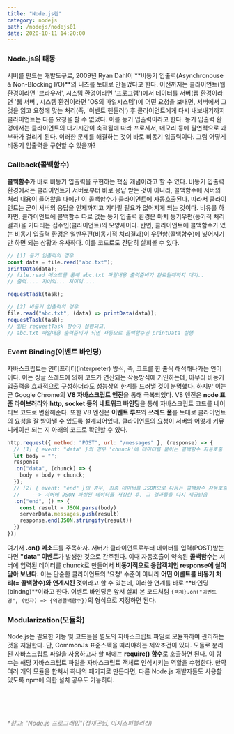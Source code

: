 ```yaml
---
title: "Node.js란"
category: nodejs
path: /nodejs/nodejs01
date: 2020-10-11 14:20:00
---
```


### Node.js의 태동

서버를 만드는 개발도구로, 2009년 Ryan Dahl이 **비동기 입출력(Asynchronouse & Non-Blocking I/O)**의 니즈를 토대로 만들었다고 한다. 이전까지는 클라이언트(웹 환경이라면 '브라우저', 시스템 환경이라면 '프로그램')에서 데이터를 서버(웹 환경이라면 '웹 서버', 시스템 환경이라면 'OS의 파일시스템')에 어떤 요청을 보내면, 서버에서 그것을 읽고 요청에 맞는 처리(즉, '이벤트 핸들러') 후 클라이언트에게 다시 내보내기까지 클라이언트는 다른 요청을 할 수 없었다. 이를 동기 입출력이라고 한다. 동기 입출력 환경에서는 클라이언트의 대기시간이 축적됨에 따라 프로세서, 메모리 등에 필연적으로 과부하가 걸리게 된다. 이러한 문제를 해결하는 것이 바로 비동기 입출력이다. 그럼 어떻게 비동기 입출력을 구현할 수 있을까?

### Callback(콜백함수)

**콜백함수**가 바로 비동기 입출력을 구현하는 핵심 개념이라고 할 수 있다. 비동기 입출력 환경에서는 클라이언트가 서버로부터 바로 응답 받는 것이 아니라, 콜백함수에 서버의 처리 내용이 들어왔을 때에만 이 콜백함수가 클라이언트에 자동호출된다. 따라서 클라이언트는 굳이 서버의 응답을 언제까지고 기다릴 필요가 없어지게 되는 것이다. 비유를 하자면, 클라이언트에 콜백함수 따로 없는 동기 입출력 환경은 마치 등기우편(동기적 처리결과)을 기다리는 집주인(클라이언트)의 모양새이다. 반면, 클라이언트에 콜백함수가 있는 비동기 입출력 환경은 일반우편(비동기적 처리결과)이 우편함(콜백함수)에 넣어지기만 하면 되는 상황과 유사하다. 이를 코드로도 간단히 살펴볼 수 있다.

```js
// [1] 동기 입출력의 경우
const data = file.read("abc.txt");
printData(data);
// file.read 메소드를 통해 abc.txt 파일내용 출력준비가 완료될때까지 대기..
// 출력.... 지이익... 지이익....

requestTask(task);
```

```js
// [2] 비동기 입출력의 경우
file.read("abc.txt", (data) => printData(data));
requestTask(task);
// 일단 requestTask 함수가 실행되고,
// abc.txt 파일내용 출력준비가 되면 자동으로 콜백함수인 printData 실행
```

### Event Binding(이벤트 바인딩)

자바스크립트는 인터프리터(interpreter) 방식, 즉, 코드를 한 줄씩 해석해나가는 언어이다. 이는 싱글 쓰레드에 의해 코드가 연산되는 작동방식에 기인하는데, 아무리 비동기 입출력을 효과적으로 구성하더라도 성능상의 한계를 드러낼 것이 분명했다. 하지만 이는 곧 Google Chrome의 **V8 자바스크립트 엔진**을 통해 극복되었다. V8 엔진은 **node 표준 라이브러리**와 **http, socket 등의 네트워크 바인딩**을 통해 자바스크립트 코드를 네이티브 코드로 변환해준다. 또한 V8 엔진은 **이벤트 루프**와 **쓰레드 풀**를 토대로 클라이언트의 요청을 잘 받아낼 수 있도록 설계되어있다. 클라이언트의 요청이 서버와 어떻게 커뮤니케이션 되는 지 아래의 코드로 확인할 수 있다.

```js
http.request({ method: "POST", url: "/messages" }, (response) => {
  // [1] { event: "data" }의 경우 'chunck'에 데이터를 붙이는 콜백함수 자동호출
  let body = "";
  response
  .on("data", (chunck) => {
    body = body + chunck;
  });
  // [2] { event: "end" }의 경우, 최종 데이터를 JSON으로 다듬는 콜백함수 자동호출
  //    --> 서버에 JSON 파싱된 데이터를 저장한 후, 그 결과물을 다시 제공받음
  .on("end", () => {
    const result = JSON.parse(body)
    serverData.messages.push(result)
    response.end(JSON.stringify(result))
  })
});
```

여기서 **.on() 메소드**를 주목하자. 서버가 클라이언트로부터 데이터를 입력(POST)받는다면 **"data" 이벤트**가 발생한 것으로 간주된다. 이때 자동호출이 약속된 **콜백함수**는 서버에 입력된 데이터를 chunck로 만들어서 **비동기적으로 응답객체인 response에 실어담아 보낸다.** 이는 단순한 클라이언트의 '요청' 수준이 아니라 **어떤 이벤트를 비동기 처리(= 콜백함수)와 연계시킨 것**이라고 할 수 있는데, 이러한 연계를 바로 **바인딩(bindng)**이라고 한다. 이벤트 바인딩은 앞서 살펴 본 코드처럼 `{객체}.on("이벤트명", (인자) => {익명콜백함수})`의 형식으로 지정하면 된다.

### Modularization(모듈화)

Node.js는 필요한 기능 및 코드들을 별도의 자바스크립트 파일로 모듈화하여 관리하는 것을 지원한다. 단, CommonJs 표준스펙을 따라야하는 제약조건이 있다. 모듈로 분리된 자바스크립트 파일을 사용하고자 할 때에는 **require() 함수**로 호출하면 된다. 이 함수는 해당 자바스크립트 파일을 자바스크립트 객체로 인식시키는 역할을 수행한다. 만약 여러 개의 모듈을 합쳐서 하나의 패키지로 만든다면, 다른 Node.js 개발자들도 사용할 있도록 npm에 의한 설치 공유도 가능하다.

<br>
<br>
<br>

<text style="color:gray">_\*참고: "Node.js 프로그래밍"(정재곤님, 이지스퍼블리싱)_</text>
